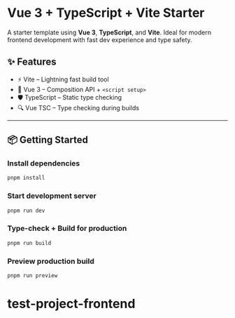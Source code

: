 # Vue 3 + TypeScript + Vite Starter

A starter template using **Vue 3**, **TypeScript**, and **Vite**. Ideal for modern frontend development with fast dev experience and type safety.

## ✨ Features

- ⚡️ Vite – Lightning fast build tool
- 🧩 Vue 3 – Composition API + `<script setup>`
- 🛡️ TypeScript – Static type checking
- 🔍 Vue TSC – Type checking during builds

---

## 📦 Getting Started

### Install dependencies

```bash
pnpm install
```

### Start development server

```bash
pnpm run dev
```

### Type-check + Build for production

```bash
pnpm run build
```

### Preview production build

```bash
pnpm run preview
```
# test-project-frontend

